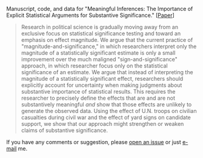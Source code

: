 Manuscript, code, and data for "Meaningful Inferences: The Importance of Explicit Statistical Arguments for Substantive Significance." [[Paper](https://github.com/carlislerainey/meaningful-inferences/blob/master/doc/meaningful.pdf?raw=true)]

> Research in political science is gradually moving away from an exclusive focus on statistical significance testing and toward an emphasis on effect magnitude. We argue that the current practice of "magnitude-and-significance," in which researchers interpret only the magnitude of a statistically significant estimate is only a small improvement over the much maligned "sign-and-significance" approach, in which researcher focus only on the statistical significance of an estimate. We argue that instead of interpreting the magnitude of a statistically significant effect, researchers should explicitly account for uncertainty when making judgments about substantive importance of statistical results. This requires the researcher to precisely define the effects that are and are not substantively meaningful *and* show that those effects are unlikely to generate the observed data. Using the effect of U.N. troops on civilian casualties during civil war and the effect of yard signs on candidate support, we show that our approach might strengthen or weaken claims of substantive significance. 


If you have any comments or suggestion, please [open an issue](https://github.com/carlislerainey/meaningful-inferences/issues) or just [e-mail](mailto:carlislerainey@gmail.com) me.